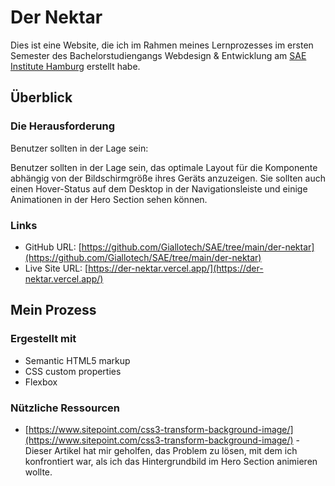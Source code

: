 # Der Nektar

Dies ist eine Website, die ich im Rahmen meines Lernprozesses im ersten Semester des Bachelorstudiengangs Webdesign & Entwicklung am [SAE Institute Hamburg](https://www.sae.edu/deu/campuses/hamburg/#gref) erstellt habe.

## Überblick

### Die Herausforderung

Benutzer sollten in der Lage sein:

Benutzer sollten in der Lage sein, das optimale Layout für die Komponente abhängig von der Bildschirmgröße ihres Geräts anzuzeigen. Sie sollten auch einen Hover-Status auf dem Desktop in der Navigationsleiste und einige Animationen in der Hero Section sehen können.

### Links

- GitHub URL: [https://github.com/Giallotech/SAE/tree/main/der-nektar](https://github.com/Giallotech/SAE/tree/main/der-nektar)
- Live Site URL: [https://der-nektar.vercel.app/](https://der-nektar.vercel.app/)

## Mein Prozess

### Ergestellt mit

- Semantic HTML5 markup
- CSS custom properties
- Flexbox

### Nützliche Ressourcen

- [https://www.sitepoint.com/css3-transform-background-image/](https://www.sitepoint.com/css3-transform-background-image/) - Dieser Artikel hat mir geholfen, das Problem zu lösen, mit dem ich konfrontiert war, als ich das Hintergrundbild im Hero Section animieren wollte.
